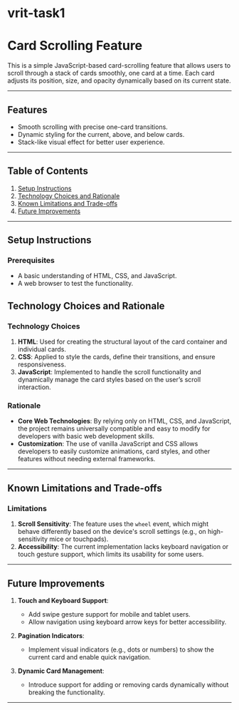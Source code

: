 # vrit-task1

# Card Scrolling Feature

This is a simple JavaScript-based card-scrolling feature that allows users to scroll through a stack of cards smoothly, one card at a time. Each card adjusts its position, size, and opacity dynamically based on its current state.

---

## Features
- Smooth scrolling with precise one-card transitions.
- Dynamic styling for the current, above, and below cards.
- Stack-like visual effect for better user experience.

---

## Table of Contents
1. [Setup Instructions](#setup-instructions)
2. [Technology Choices and Rationale](#technology-choices-and-rationale)
3. [Known Limitations and Trade-offs](#known-limitations-and-trade-offs)
4. [Future Improvements](#future-improvements)

---

## Setup Instructions

### Prerequisites
- A basic understanding of HTML, CSS, and JavaScript.
- A web browser to test the functionality.

## Technology Choices and Rationale

### Technology Choices
1. **HTML**: Used for creating the structural layout of the card container and individual cards.
2. **CSS**: Applied to style the cards, define their transitions, and ensure responsiveness.
3. **JavaScript**: Implemented to handle the scroll functionality and dynamically manage the card styles based on the user’s scroll interaction.

### Rationale
- **Core Web Technologies**: By relying only on HTML, CSS, and JavaScript, the project remains universally compatible and easy to modify for developers with basic web development skills.
- **Customization**: The use of vanilla JavaScript and CSS allows developers to easily customize animations, card styles, and other features without needing external frameworks.

---

## Known Limitations and Trade-offs

### Limitations
1. **Scroll Sensitivity**: The feature uses the `wheel` event, which might behave differently based on the device's scroll settings (e.g., on high-sensitivity mice or touchpads).
2. **Accessibility**: The current implementation lacks keyboard navigation or touch gesture support, which limits its usability for some users.

---

## Future Improvements

1. **Touch and Keyboard Support**: 
   - Add swipe gesture support for mobile and tablet users.
   - Allow navigation using keyboard arrow keys for better accessibility.

2. **Pagination Indicators**:
   - Implement visual indicators (e.g., dots or numbers) to show the current card and enable quick navigation.

3. **Dynamic Card Management**:
   - Introduce support for adding or removing cards dynamically without breaking the functionality.

---


